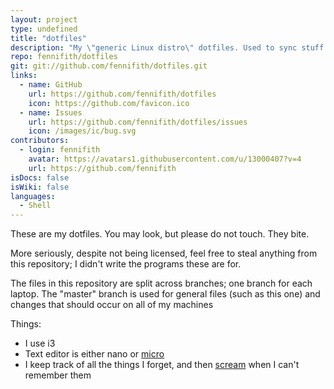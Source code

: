 ```yaml
---
layout: project
type: undefined
title: "dotfiles"
description: "My \"generic Linux distro\" dotfiles. Used to sync stuff between laptops and not much else."
repo: fennifith/dotfiles
git: git://github.com/fennifith/dotfiles.git
links:
  - name: GitHub
    url: https://github.com/fennifith/dotfiles
    icon: https://github.com/favicon.ico
  - name: Issues
    url: https://github.com/fennifith/dotfiles/issues
    icon: /images/ic/bug.svg
contributors:
  - login: fennifith
    avatar: https://avatars1.githubusercontent.com/u/13000407?v=4
    url: https://github.com/fennifith
isDocs: false
isWiki: false
languages:
  - Shell
---
```


These are my dotfiles. You may look, but please do not touch. They bite.

More seriously, despite not being licensed, feel free to steal anything from this repository; I didn't write the programs these are for.

The files in this repository are split across branches; one branch for each laptop. The "master" branch is used for general files (such as this one) and changes that should occur on all of my machines

Things:

- I use i3
- Text editor is either nano or [micro](https://github.com/zyedidia/micro)
- I keep track of all the things I forget, and then [scream](https://github.com/fennifith/dotfiles/blob/master/../../../AAH) when I can't remember them
